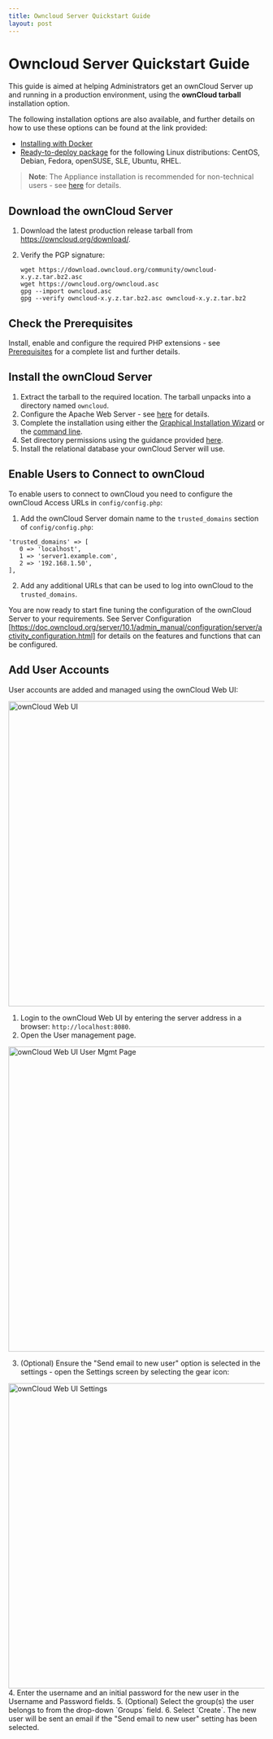 ```yaml
---
title: Owncloud Server Quickstart Guide
layout: post
---
```


Owncloud Server Quickstart Guide
================================
This guide is aimed at helping Administrators get an ownCloud Server up and running in a production environment, using the **ownCloud tarball** installation option.

The following installation options are also available, and further details on how to use these options can be found at the link provided:

* [Installing with Docker](https://doc.owncloud.org/server/10.1/admin_manual/installation/docker/)
* [Ready-to-deploy package](https://download.owncloud.org/download/repositories/stable/owncloud/index.html) for the following Linux distributions: CentOS, Debian, Fedora, openSUSE, SLE, Ubuntu, RHEL.

> **Note**: The Appliance installation is recommended for non-technical users - see [here](https://doc.owncloud.org/server/10.1/admin_manual/appliance/installation.html) for details.

Download the ownCloud Server
----------------------------
1. Download the latest production release tarball from https://owncloud.org/download/.
2. Verify the PGP signature:

    ```
    wget https://download.owncloud.org/community/owncloud-x.y.z.tar.bz2.asc
    wget https://owncloud.org/owncloud.asc
    gpg --import owncloud.asc
    gpg --verify owncloud-x.y.z.tar.bz2.asc owncloud-x.y.z.tar.bz2
    ```

Check the Prerequisites
-----------------------
Install, enable and configure the required PHP extensions - see [Prerequisites](https://doc.owncloud.org/server/10.1/admin_manual/installation/manual_installation.html#prerequisites) for a complete list and further details.

Install the ownCloud Server
---------------------------
1. Extract the tarball to the required location. The tarball unpacks into a directory named `owncloud`.
2. Configure the Apache Web Server - see [here](https://doc.owncloud.org/server/10.1/admin_manual/installation/manual_installation.html#configure-the-web-server) for details.
3. Complete the installation using either the [Graphical Installation Wizard](https://doc.owncloud.org/server/10.1/admin_manual/installation/installation_wizard.html) or the [command line](https://doc.owncloud.org/server/10.1/admin_manual/installation/command_line_installation.html).
4. Set directory permissions using the guidance provided [here](https://doc.owncloud.org/server/10.1/admin_manual/installation/installation_wizard.html#post-installation-steps).
5. Install the relational database your ownCloud Server will use.

Enable Users to Connect to ownCloud
-----------------------------------
To enable users to connect to ownCloud you need to configure the ownCloud Access URLs in `config/config.php`:

1. Add the ownCloud Server domain name to the `trusted_domains` section of `config/config.php`:
  ```
  'trusted_domains' => [
     0 => 'localhost',
     1 => 'server1.example.com',
     2 => '192.168.1.50',
  ],
  ```
2. Add any additional URLs that can be used to log into ownCloud to the `trusted_domains`.

You are now ready to start fine tuning the configuration of the ownCloud Server to your requirements. See Server Configuration [https://doc.owncloud.org/server/10.1/admin_manual/configuration/server/activity_configuration.html] for details on the features and functions that can be configured.

Add User Accounts
-----------------
User accounts are added and managed using the ownCloud Web UI:

<img src="https://doc.owncloud.org/server/10.1/admin_manual/_images/docker/owncloud-ui-login.png" alt="ownCloud Web UI" width="600"/>

1. Login  to  the  ownCloud  Web UI by entering the server address in a browser: `http://localhost:8080`.
2. Open the User management page.

<img src="https://doc.owncloud.org/server/10.1/admin_manual/_images/users-config.png" alt="ownCloud Web UI User Mgmt Page" width="600"/>

3. (Optional) Ensure the "Send email to new user" option is selected in the settings - open the Settings screen by selecting the gear icon:

<img src="https://doc.owncloud.org/server/10.1/admin_manual/_images/users-config-2.png" alt="ownCloud Web UI Settings" width="600"/>
4. Enter the username and an initial password for the new user in the Username and Password fields.
5. (Optional) Select the group(s) the user belongs to from the drop-down `Groups` field.
6. Select `Create`. The new user will be sent an email if the "Send email to new user" setting has been selected.
